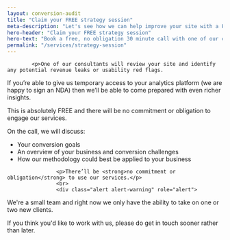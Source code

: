 ```yaml
---
layout: conversion-audit
title: "Claim your FREE strategy session"
meta-description: "Let's see how we can help improve your site with a FREE strategy session"
hero-header: "Claim your FREE strategy session"
hero-text: "Book a free, no obligation 30 minute call with one of our conversion experts"
permalink: "/services/strategy-session"
---
```

			<p>One of our consultants will review your site and identify any potential revenue leaks or usability red flags. 
</p>
<p>
If you’re able to give us temporary access to your analytics platform (we are happy to sign an NDA) then we’ll be able to come prepared with even richer insights. 
</p>

<p>
This is absolutely FREE and there will be no commitment or obligation to engage our services.
					<p>
On the call, we will discuss:
</p>
				<ul class="list">
<li>Your conversion goals</li>
<li>An overview of your business and conversion challenges</li>
<li>How our methodology could best be applied to your business</li>
			
</ul>

					<p>There’ll be <strong>no commitment or obligation</strong> to use our services.</p>
					<br>
					<div class="alert alert-warning" role="alert">
<p>
We're a small team and right now we only have the ability to take on one or two new clients. 
</p>
<p>
If you think you'd like to work with us, please do get in touch sooner rather than later.</div>